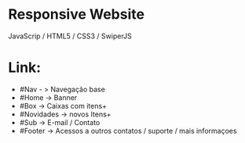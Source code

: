 # Responsive Website

JavaScrip / HTML5 / CSS3 / SwiperJS 

# Link: 

- #Nav - > Navegação base
- #Home -> Banner 
- #Box ->  Caixas com itens+
- #Novidades -> novos Itens+
- #Sub -> E-mail / Contato
- #Footer -> Acessos a outros contatos / suporte / mais informaçoes 
